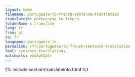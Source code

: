 ```yaml
---
layout: home
fileName: portuguese-to-french-sentence-translation
translatein: portuguese_to_french
folderName : translate
lang: fr
from: pt
to: fr
langname: portuguese-to
permalink: /fr/portuguese-to-french-sentence-translation
tool: sentence-translations
matchurls: en&&pt&&fr
---
```

{% include section/translateinto.html %}
